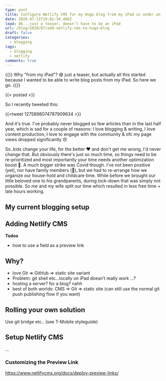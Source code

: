 ```yaml
---
type: post
title: Configure Netlify CMS for my Hugo blog from my iPad in under an hour
date: 2020-07-11T19:01:34.406Z
lead: Ok...just a teaser, doesn’t have to be an iPad
url: /blog/2020/07/add-netlify-cms-to-hugo-blog
draft: false
categories:
  - blogging
tags:
  - blogging
  - netlify
comments: true
---
```

{{<intro>}}
  Why "from my iPad"? :sweat_smile: just a teaser, but actually all this started because I wanted to be able to write blog posts from my iPad. So here we go.
{{</intro>}}

<!--more-->

{{< postad >}}

So I recently tweeted this:

{{<tweet 1275898074787909634 >}}

And it's true. I've probably never blogged so few articles than in the last half year, which is sad for a couple of reasons: I love blogging & writing, I love content production, I love to engage with the community & ofc my page views dropped significantly :disappointed:

So..kids change your life, for the better :heart: and don't get me wrong, I'd never change that. But obviously there's just so much time, so things need to be re-prioritized and most importantly your time needs another optimization boost :rocket:. A much bigger strike was Covid though. I've not been positive (yet), nor have family members (:pray:), but we had to re-arrange how we organize our house-hold and childcare time. While before we brought our little beloved one to his grandparents, during lock-down that was simply not possible. So me and my wife split our time which resulted in less free time + late hours working.

## My current blogging setup



## Adding Netlify CMS



**Todos**

* how to use a field as a preview link

## Why?

* love Git => GitHub => static site variant
* Problem: git shell etc...locally on iPad doesn’t really work ...?
* hosting a server? for a blog? nahh
* best of both worlds: CMS => Git => static site (can still use the normal git push publishing flow if you want)

## Rolling your own solution

Use git bridge etc.. (see T-Mobile styleguide)

## Setup Netlify CMS

...

### Customizing the Preview Link

https://www.netlifycms.org/docs/deploy-preview-links/